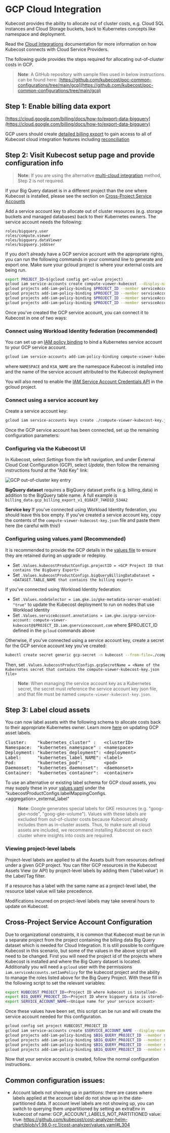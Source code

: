 GCP Cloud Integration
=====================

Kubecost provides the ability to allocate out of cluster costs, e.g. Cloud SQL instances and Cloud Storage buckets, back to Kubernetes concepts like namespace and deployment.

Read the [Cloud Integrations](https://github.com/kubecost/docs/blob/main/cloud-integration.md) documentation for more information on how Kubecost connects with Cloud Service Providers.

The following guide provides the steps required for allocating out-of-cluster costs in GCP.

> **Note**: A GitHub repository with sample files used in below instructions can be found here: [https://github.com/kubecost/poc-common-configurations/tree/main/gcp](https://github.com/kubecost/poc-common-configurations/tree/main/gcp)

## Step 1: Enable billing data export

[https://cloud.google.com/billing/docs/how-to/export-data-bigquery](https://cloud.google.com/billing/docs/how-to/export-data-bigquery)

GCP users should create [detailed billing export](https://cloud.google.com/billing/docs/how-to/export-data-bigquery-tables#detailed-usage-cost-data-schema) to gain access to all of Kubecost cloud integration features including [reconciliation](https://github.com/kubecost/docs/blob/main/cloud-integration.md#reconciliation)

## Step 2:  Visit Kubecost setup page and provide configuration info


> **Note:** If you are using the alternative [multi-cloud integration](https://docs.kubecost.com/install-and-configure/advanced-configuration/cloud-integration/multi-cloud) method, Step 2 is not required.

If your Big Query dataset is in a different project than the one where Kubecost is installed, please see the section on [Cross-Project Service Accounts](#cross-project-service-account-configuration)

Add a service account key to allocate out of cluster resources (e.g. storage buckets and managed databases) back to their Kubernetes owners. The service account needs the following:

```
roles/bigquery.user
roles/compute.viewer
roles/bigquery.dataViewer
roles/bigquery.jobUser
```

If you don't already have a GCP service account with the appropriate rights, you can run the following commands in your command line to generate and export one. Make sure your gcloud project is where your external costs are being run.

```sh
export PROJECT_ID=$(gcloud config get-value project)
gcloud iam service-accounts create compute-viewer-kubecost --display-name "Compute Read Only Account Created For Kubecost" --format json
gcloud projects add-iam-policy-binding $PROJECT_ID --member serviceAccount:compute-viewer-kubecost@$PROJECT_ID.iam.gserviceaccount.com --role roles/compute.viewer
gcloud projects add-iam-policy-binding $PROJECT_ID --member serviceAccount:compute-viewer-kubecost@$PROJECT_ID.iam.gserviceaccount.com --role roles/bigquery.user
gcloud projects add-iam-policy-binding $PROJECT_ID --member serviceAccount:compute-viewer-kubecost@$PROJECT_ID.iam.gserviceaccount.com --role roles/bigquery.dataViewer
gcloud projects add-iam-policy-binding $PROJECT_ID --member serviceAccount:compute-viewer-kubecost@$PROJECT_ID.iam.gserviceaccount.com --role roles/bigquery.jobUser
```

Once you've created the GCP service account, you can connect it to Kubecost in one of two ways:

### Connect using Workload Identity federation (recommended)
You can set up an [IAM policy binding](https://cloud.google.com/kubernetes-engine/docs/how-to/workload-identity#authenticating_to) to bind a Kubernetes service account to your GCP service account.
```sh
gcloud iam service-accounts add-iam-policy-binding compute-viewer-kubecost@$PROJECT_ID.iam.gserviceaccount.com --role roles/iam.workloadIdentityUser --member "serviceAccount:$PROJECT_ID.svc.id.goog[NAMESPACE/KSA_NAME]"
```
where `NAMESPACE` and `KSA_NAME` are the namespace Kubecost is installed into and the name of the service account attributed to the Kubecost deployment

You will also need to enable the [IAM Service Account Credentials API](https://cloud.google.com/iam/docs/reference/credentials/rest) in the gcloud project.

### Connect using a service account key
Create a service account key:
```sh
gcloud iam service-accounts keys create ./compute-viewer-kubecost-key.json --iam-account compute-viewer-kubecost@$PROJECT_ID.iam.gserviceaccount.com
```

Once the GCP service account has been connected, set up the remaining configuration parameters:

### Configuring via the Kubecost UI
In Kubecost, select _Settings_ from the left navigation, and under External Cloud Cost Configuration (GCP), select _Update_, then follow the remaining instructions found at the "Add Key" link:

![GCP out-of-cluster key entry](https://raw.githubusercontent.com/kubecost/docs/main/images/gcp-out-of-cluster-config-wo-shell.png)

<a name="bq-name"></a>**BigQuery dataset** requires a BigQuery dataset prefix (e.g. billing_data) in addition to the BigQuery table name. A full example is `billing_data.gcp_billing_export_v1_018AIF_74KD1D_534A2`

<a name="bq-name"></a>**Service key** If you've connected using Workload Identity federation, you should leave this box empty. If you've created a service account key, copy the contents of the `compute-viewer-kubecost-key.json` file and paste them here (be careful with this!)

### Configuring using values.yaml (Recommended)

It is recommended to provide the GCP details in the [values file](https://github.com/kubecost/cost-analyzer-helm-chart/blob/c10e9475b51612d36da8f04618174a98cc62f8fd/cost-analyzer/values.yaml#L572-L574) to ensure they are retained during an upgrade or redeploy.

* Set `.Values.kubecostProductConfigs.projectID = <GCP Project ID that contains the BigQuery Export>`
* Set `.Values.kubecostProductConfigs.bigQueryBillingDataDataset = <DATASET.TABLE_NAME that contains the billing export>`

If you've connected using Workload Identity federation:
* Set `.Values.nodeSelector = iam.gke.io/gke-metadata-server-enabled: "true"` to update the Kubecost deployment to run on nodes that use Workload Identity
* Set `.Values.serviceAccount.annotations = iam.gke.io/gcp-service-account: compute-viewer-kubecost@$PROJECT_ID.iam.gserviceaccount.com` where $PROJECT_ID defined in the `gcloud` commands above

Otherwise, if you've connected using a service account key, create a secret for the GCP service account key you've created:
```sh
kubectl create secret generic gcp-secret -n kubecost --from-file=./compute-viewer-kubecost-key.json
```
Then, set `.Values.kubecostProductConfigs.gcpSecretName = <Name of the Kubernetes secret that contains the compute-viewer-kubecost-key.json file>`

> **Note**: When managing the service account key as a Kubernetes secret, the secret must reference the service account key json file, and that file must be named `compute-viewer-kubecost-key.json`.

## Step 3: Label cloud assets

You can now label assets with the following schema to allocate costs back to their appropriate Kubernetes owner.
Learn more [here](https://cloud.google.com/compute/docs/labeling-resources#adding_or_updating_labels_to_existing_resources) on updating GCP asset labels.

<pre>
Cluster:    "kubernetes_cluster" :   &lt;clusterID>
Namespace:  "kubernetes_namespace" : &lt;namespace>
Deployment: "kubernetes_deployment": &lt;deployment>
Label:      "kubernetes_label_NAME": &lt;label>
Pod:        "kubernetes_pod":        &lt;pod>
Daemonset:  "kubernetes_daemonset":  &lt;daemonset>
Container:  "kubernetes_container":  &lt;container>
</pre>

To use an alternative or existing label schema for GCP cloud assets, you may supply these in your [values.yaml](https://github.com/kubecost/cost-analyzer-helm-chart/blob/master/cost-analyzer/values.yaml) under the "kubecostProductConfigs.labelMappingConfigs.\<aggregation\>\_external_label"

> **Note**: Google generates special labels for GKE resources (e.g. "goog-gke-node", "goog-gke-volume"). Values with these labels are excluded from out-of-cluster costs because Kubecost already includes them as in-cluster assets. Thus, to make sure all cloud assets are included, we recommend installing Kubecost on each cluster where insights into costs are required.

### Viewing project-level labels

Project-level labels are applied to all the Assets built from resources defined under a given GCP project. You can filter GCP resources in the Kubecost Assets View (or API) by project-level labels by adding them ('label:value') in the Label/Tag filter.

If a resource has a label with the same name as a project-level label, the resource label value will take precedence.

Modifications incurred on project-level labels may take several hours to update on Kubecost.

## Cross-Project Service Account Configuration

Due to organizational constraints, it is common that Kubecost must be run in a separate project from the project containing the billing data Big Query dataset which is needed for Cloud Integration. It is still possible to configure Kubecost in this scenario, but some of the values in the above script will need to be changed. First you will need the project id of the projects where Kubecost is installed and where the Big Query dataset is located. Additionally you will need a `gcloud` user with the permissions `iam.serviceAccounts.setIamPolicy` for the kubecost project and the ability to manage the roles listed above for the Big Query Project. With these fill in the following script to set the relevant variables:

```sh
export KUBECOST_PROJECT_ID=<Project ID where kubecost is installed>
export BIG_QUERY_PROJECT_ID=<Project ID where bigquery data is stored>
export SERVICE_ACCOUNT_NAME=<Unique name for your service account>
```

Once these values have been set, this script can be run and will create the service account needed for this configuration.

```sh
gcloud config set project KUBECOST_PROJECT_ID
gcloud iam service-accounts create $SERVICE_ACCOUNT_NAME --display-name "Cross Project CUR" --format json
gcloud projects add-iam-policy-binding $BIG_QUERY_PROJECT_ID --member serviceAccount:$SERVICE_ACCOUNT_NAME@$KUBECOST_PROJECT_ID.iam.gserviceaccount.com --role roles/compute.viewer
gcloud projects add-iam-policy-binding $BIG_QUERY_PROJECT_ID --member serviceAccount:$SERVICE_ACCOUNT_NAME@$KUBECOST_PROJECT_ID.iam.gserviceaccount.com --role roles/bigquery.user
gcloud projects add-iam-policy-binding $BIG_QUERY_PROJECT_ID --member serviceAccount:$SERVICE_ACCOUNT_NAME@$KUBECOST_PROJECT_ID.iam.gserviceaccount.com --role roles/bigquery.dataViewer
gcloud projects add-iam-policy-binding $BIG_QUERY_PROJECT_ID --member serviceAccount:$SERVICE_ACCOUNT_NAME@$KUBECOST_PROJECT_ID.iam.gserviceaccount.com --role roles/bigquery.jobUser
```

Now that your service account is created, follow the normal configuration instructions.

## Common configuration issues:
* Account labels not showing up in partitions: there are cases where labels applied at the account label do not show up in the date-partitioned data. If account level labels are not showing up, you can switch to querying them unpartitioned by setting an extraEnv in kubecost of name: GCP_ACCOUNT_LABELS_NOT_PARTITIONED  value: true: https://github.com/kubecost/cost-analyzer-helm-chart/blob/v1.98.0-rc.1/cost-analyzer/values.yaml#L304

<!--- {"article":"4407601816087","section":"4402815680407","permissiongroup":"1500001277122"} --->
